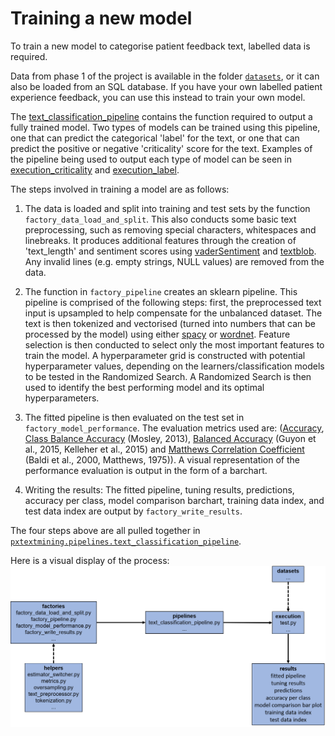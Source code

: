 # Training a new model

To train a new model to categorise patient feedback text, labelled data is required.

Data from phase 1 of the project is available in the folder [`datasets`](https://github.com/CDU-data-science-team/pxtextmining/blob/main/datasets/text_data.csv), or it can also be loaded from an SQL database. If you have your own labelled patient experience feedback, you can use this instead to train your own model.

The [text_classification_pipeline](../../reference/pipelines/text_classification_pipeline) contains the function required to output a fully trained model. Two types of models can be trained using this pipeline, one that can predict the categorical 'label' for the text, or one that can predict the positive or negative 'criticality' score for the text. Examples of the pipeline being used to output each type of model can be seen in [execution_criticality](https://github.com/CDU-data-science-team/pxtextmining/blob/main/execution/execution_criticality.py) and [execution_label](https://github.com/CDU-data-science-team/pxtextmining/blob/main/execution/execution_label.py).

The steps involved in training a model are as follows:

1. The data is loaded and split into training and test sets by the function `factory_data_load_and_split`. This also conducts some basic text preprocessing, such as removing special characters, whitespaces and linebreaks. It produces additional features through the creation of 'text_length' and sentiment scores using [vaderSentiment](https://pypi.org/project/vaderSentiment/) and [textblob](https://pypi.org/project/textblob/). Any invalid lines (e.g. empty strings, NULL values) are removed from the data.

2. The function in `factory_pipeline` creates an sklearn pipeline. This pipeline is comprised of the following steps: first, the preprocessed text input is upsampled to help compensate for the unbalanced dataset. The text is then tokenized and vectorised (turned into numbers that can be processed by the model) using either [spacy](https://spacy.io/) or [wordnet](https://wordnet.princeton.edu/). Feature selection is then conducted to select only the most important features to train the model. A hyperparameter grid is constructed with potential hyperparameter values, depending on the learners/classification models to be tested in the Randomized Search. A Randomized Search is then used to identify the best performing model and its optimal hyperparameters.

3. The fitted pipeline is then evaluated on the test set in `factory_model_performance`. The evaluation metrics used are: ([Accuracy](https://scikit-learn.org/stable/modules/generated/sklearn.metrics.accuracy_score.html), [Class Balance Accuracy](https://lib.dr.iastate.edu/cgi/viewcontent.cgi?article=4544&context=etd) (Mosley, 2013), [Balanced Accuracy](https://scikit-learn.org/stable/modules/generated/sklearn.metrics.balanced_accuracy_score.html) (Guyon et al., 2015, Kelleher et al., 2015) and [Matthews Correlation Coefficient](https://scikit-learn.org/stable/modules/generated/sklearn.metrics.matthews_corrcoef.html) (Baldi et al., 2000, Matthews, 1975)). A visual representation of the performance evaluation is output in the form of a barchart.

4. Writing the results: The fitted pipeline, tuning results, predictions, accuracy
per class, model comparison barchart, training data index, and test data index are output by `factory_write_results`.

The four steps above are all pulled together in [`pxtextmining.pipelines.text_classification_pipeline`](https://github.com/CDU-data-science-team/pxtextmining/tree/main/pxtextmining/pipelines).

Here is a visual display of the process:
![](https://raw.githubusercontent.com/CDU-data-science-team/pxtextmining/main/text_classification_package_structure.png)
